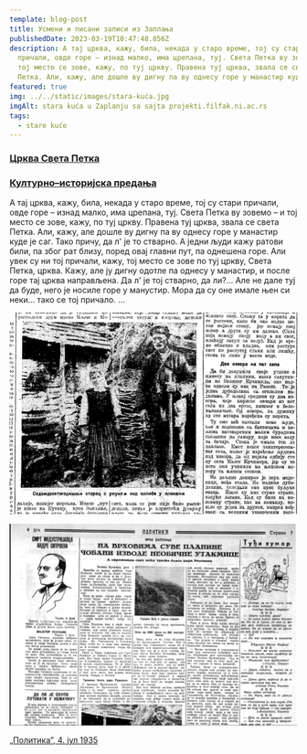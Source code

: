 ```yaml
---
template: blog-post
title: Усмени и писани записи из Заплања
publishedDate: 2023-03-19T10:47:48.856Z
description: А тај црква, кажу, била, некада у старо време, тој су стари
  причали, овде горе – изнад малко, има црeпана, туј. Света Петка ву зовемо – и
  тој место се зове, кажу, по туј цркву. Правена туј црква, звала се света
  Петка. Али, кажу, але дошле ву дигну па ву однесу горе у манастир куде је саг
featured: true
img: ../../static/images/stara-kuća.jpg
imgAlt: stara kuća u Zaplanju sa sajta projekti.filfak.ni.ac.rs
tags:
  - stare kuće
---
```

### [Црква Света Петка](https://projekti.filfak.ni.ac.rs/stiutz/zanr/predanja/kulturno-istorijska/item/173-crkva-sveta-petka)

[](https://projekti.filfak.ni.ac.rs/stiutz/zanr/predanja/kulturno-istorijska/itemlist/category/201-zavidince)

### [Културно–историјска предања](https://projekti.filfak.ni.ac.rs/stiutz/zanr/predanja/kulturno-istorijska)

А тај црква, кажу, била, некада у старо време, тој су стари причали, овде горе – изнад малко, има црeпана, туј. Света Петка ву зовемо – и тој место се зове, кажу, по туј цркву. Правена туј црква, звала се света Петка. Али, кажу, але дошле ву дигну па ву однесу горе у манастир куде је саг. Тако причу, да л' је то стварно. А једни људи кажу ратови били, па због рат близу, поред овај главни пут, па однешена горе. Али увек су ни тој причали, кажу, тој место се зове по туј цркву, Света Петка, црква. Кажу, але ју дигну одотле па однесу у манастир, и после горе тај црква направљена. Да л' је тој стварно, да ли?... Але не дале туј да буде, него је носиле горе у манустир. Мора да су оне имале њен си неки... тако се тој причало. ...

![„Политика”, 4. јул 1935](../../static/images/„политика”-4.-јул-1935.png "„Политика”, 4. јул 1935")

![1](../../static/images/1.png "1")

[„Политика”, 4. јул 1935](https://digitalna.nb.rs/wb/NBS/Periodika/SD_2F6F6602455A67B1B521D786232CBF4A/1935/07/04?pageIndex=00007)